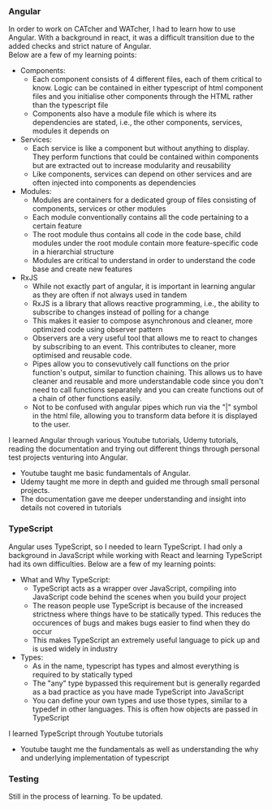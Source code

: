 ### Angular
In order to work on CATcher and WATcher, I had to learn how to use Angular. With a background in react, it was a difficult transition due to the added checks and strict nature of Angular.  
Below are a few of my learning points:
* Components:
  * Each component consists of 4 different files, each of them critical to know. Logic can be contained in either typescript of html component files and you initialise other components through the HTML rather than the typescript file
  * Components also have a module file which is where its dependencies are stated, i.e., the other components, services, modules it depends on
* Services:
  * Each service is like a component but without anything to display. They perform functions that could be contained within components but are extracted out to increase modularity and reusability
  * Like components, services can depend on other services and are often injected into components as dependencies
* Modules:
  * Modules are containers for a dedicated group of files consisting of components, services or other modules
  * Each module conventionally contains all the code pertaining to a certain feature
  * The root module thus contains all code in the code base, child modules under the root module contain more feature-specific code in a hierarchial structure
  * Modules are critical to understand in order to understand the code base and create new features
* RxJS
  * While not exactly part of angular, it is important in learning angular as they are often if not always used in tandem
  * RxJS is a library that allows reactive programming, i.e., the ability to subscribe to changes instead of polling for a change
  * This makes it easier to compose asynchronous and cleaner, more optimized code using observer pattern
  * Observers are a very useful tool that allows me to react to changes by subscribing to an event. This contributes to cleaner, more optimised and reusable code.
  * Pipes allow you to consevutively call functions on the prior function's output, similar to function chaining. This allows us to have cleaner and reusable and more understandable code since you don't need to call functions separately and you can create functions out of a chain of other functions easily.
  * Not to be confused with angular pipes which run via the "|" symbol in the html file, allowing you to transform data before it is displayed to the user.

I learned Angular through various Youtube tutorials, Udemy tutorials, reading the documentation and trying out different things through personal test projects venturing into Angular.
* Youtube taught me basic fundamentals of Angular.
* Udemy taught me more in depth and guided me through small personal projects.
* The documentation gave me deeper understanding and insight into details not covered in tutorials


### TypeScript
Angular uses TypeScript, so I needed to learn TypeScript. I had only a background in JavaScript while working with React and learning TypeScript had its own difficulties.
Below are a few of my learning points:
* What and Why TypeScript:
  * TypeScript acts as a wrapper over JavaScript, compiling into JavaScript code behind the scenes when you build your project
  * The reason people use TypeScript is because of the increased strictness where things have to be statically typed. This reduces the occurences of bugs and makes bugs easier to find when they do occur
  * This makes TypeScript an extremely useful language to pick up and is used widely in industry
* Types:
  * As in the name, typescript has types and almost everything is required to by statically typed
  * The "any" type bypassed this requirement but is generally regarded as a bad practice as you have made TypeScript into JavaScript
  * You can define your own types and use those types, similar to a typedef in other languages. This is often how objects are passed in TypeScript

I learned TypeScript through Youtube tutorials
* Youtube taught me the fundamentals as well as understanding the why and underlying implementation of typescript

### Testing
Still in the process of learning. To be updated.
